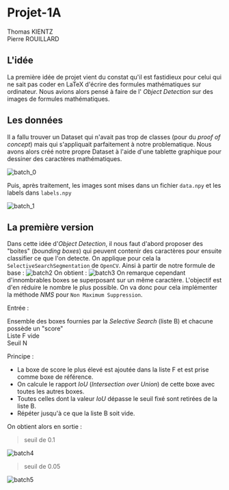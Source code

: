 # Projet-1A

Thomas KIENTZ  
Pierre ROUILLARD

## L'idée

La première idée de projet vient du constat qu'il est fastidieux pour celui qui ne sait pas coder en LaTeX d'écrire des formules mathématiques sur ordinateur. Nous avions alors pensé à faire de l' *Object Detection* sur des images de formules mathématiques.

## Les données

Il a fallu trouver un Dataset qui n'avait pas trop de classes (pour du *proof of concept*) mais qui s'appliquait parfaitement à notre problematique. Nous avons alors créé notre propre Dataset à l'aide d'une tablette graphique pour dessiner des caractères mathématiques.

![batch_0](https://user-images.githubusercontent.com/60552083/119355651-d25f0380-bca5-11eb-9d8d-2c9ee0dec7c0.jpg)

Puis, après traitement, les images sont mises dans un fichier `data.npy` et les labels dans `labels.npy`

![batch_1](https://user-images.githubusercontent.com/60552083/119355798-f91d3a00-bca5-11eb-9807-62a75cd988cc.PNG)

## La première version

Dans cette idée d'*Object Detection*, il nous faut d'abord proposer des "boites" (*bounding boxes*) qui peuvent contenir des caractères pour ensuite classifier ce que l'on detecte. On applique pour cela la `SelectiveSearchSegmentation` de `OpenCV`.
Ainsi à partir de notre formule de base :
![batch2](https://github.com/PierreRlld/pORJ/blob/main/formule.jpg)
On obtient :
![batch3](https://github.com/PierreRlld/pORJ/blob/main/formule%20SS.png)
On remarque cependant d'innombrables boxes se superposant sur un même caractère. L'objectif est d'en réduire le nombre le plus possible.
On va donc pour cela implémenter la méthode *NMS* pour `Non Maximum Suppression`.

Entrée : 

Ensemble des boxes fournies par la *Selective Search* (liste B) et chacune possède un "score"  
         Liste F vide  
         Seuil N  
         
Principe : 
- La boxe de score le plus élevé est ajoutée dans la liste F et est prise comme boxe de référence.
- On calcule le rapport *IoU* (*Intersection over Union*) de cette boxe avec toutes les autres boxes.
- Toutes celles dont la valeur *IoU* dépasse le seuil fixé sont retirées de la liste B.
- Répéter jusqu'à ce que la liste B soit vide.

On obtient alors en sortie :

> seuil de 0.1

![batch4](https://github.com/PierreRlld/pORJ/blob/main/seuil%200.01%20%C3%A9pais.png)

>seuil de 0.05

![batch5](https://github.com/PierreRlld/pORJ/blob/main/seuil%200.05%20%C3%A9pais.png)


